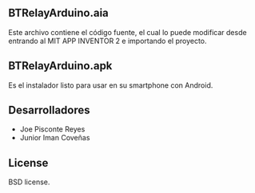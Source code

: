 ## BTRelayArduino.aia

Este archivo contiene el código fuente, el cual lo puede modificar desde entrando al MIT APP INVENTOR 2 e importando el proyecto.

## BTRelayArduino.apk

Es el instalador listo para usar en su smartphone con Android.

## Desarrolladores

- Joe Pisconte Reyes
- Junior Iman Coveñas

## License

BSD license.
